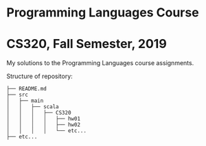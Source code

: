 # Programming Languages Course
# CS320, Fall Semester, 2019

My solutions to the Programming Languages course assignments.

Structure of repository:

```
├── README.md
├── src
│   ├── main
│   │   ├── scala
│   │   │   ├── CS320
│   │   │   │   ├── hw01
│   │   │   │   ├── hw02
│   │   │   │   └── etc...
├── etc...
```
